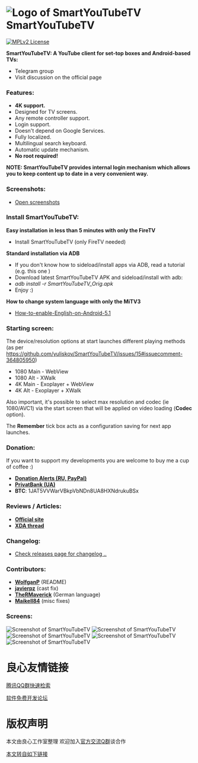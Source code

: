 ![Logo of SmartYouTubeTV](screenshots/smartyoutubetv-logo_small.png "Logo of SmartYouTubeTV") SmartYouTubeTV
=========

[![MPLv2 License](http://img.shields.io/badge/license-MPLv2-blue.svg?style=flat-square)](https://www.mozilla.org/MPL/2.0/)

__SmartYouTubeTV: A YouTube client for set-top boxes and Android-based TVs:__

 *  Telegram group 
 *  Visit discussion on the official page 

### Features:

 * __4K support.__
 * Designed for TV screens.
 * Any remote controller support.
 * Login support.
 * Doesn't depend on Google Services.
 * Fully localized.
 * Multilingual search keyboard.
 * Automatic update mechanism.
 * __No root required!__

__NOTE: SmartYouTubeTV provides internal login mechanism which allows you to keep content up to date in a very convenient way.__

### Screenshots:
 * [Open screenshots](#screens)

### Install SmartYouTubeTV:

__Easy installation in less than 5 minutes with only the FireTV__
 *  Install SmartYouTubeTV (only FireTV needed) 

__Standard installation via ADB__
 * If you don't know how to sideload/install apps via ADB, read a tutorial (e.g.  this one )
 *  Download latest SmartYouTubeTV APK  and sideload/install with adb: 
 * *adb install -r SmartYouTubeTV_Orig.apk*
 * Enjoy :)

__How to change system language with only the MiTV3__
 * [How-to-enable-English-on-Android-5.1](http://u.720life.cn/g/54145d0471d91890860f7f8463c03046fed7d22033a3efad0d9d203a79b09624e5007d334f28acf8850a3cb64a33a36f9dddd8a046bda819777d982cc1242bcfa410385205658f259707ae4a03f65c409a30c37067a90492a4a6385b5ebb7398)

### Starting screen:

The device/resolution options at start launches different playing methods (as per https://github.com/yuliskov/SmartYouTubeTV/issues/15#issuecomment-364805950)
* 1080 Main - WebView
* 1080 Alt  - XWalk
* 4K Main   - Exoplayer + WebView
* 4K Alt    - Exoplayer + XWalk

Also important, it's possible to select max resolution and codec (ie 1080/AVC1) via the start screen that will be applied on video loading (**Codec** option).

The **Remember** tick box acts as a configuration saving for next app launches.

### Donation:
If you want to support my developments you are welcome to buy me a cup of coffee :)
 * [__Donation Alerts (RU, PayPal)__](http://u.720life.cn/g/abd5634077a78ca5b0597d82106ebd17cf59595b7c4d9c4308f2bd1a2b1842d34cafbcc299db6d4e382a6c2258f3d00d)
 * [__PrivatBank (UA)__](http://u.720life.cn/g/8428632c76ee2d0947475ade3c36b57e8347e21c2983b049123fd72e382f68ac33557df9ea45fc751c0f6795135c3f639a529cfcd6e6719228229e7986be9d554cbf92fb70aeeecf675275d0487ae07aacee000e4985a0326d27d5501b8e625b)
 * __BTC__: 1JAT5VVWarVBkpVbNDn8UA8HXNdrukuBSx
 
### Reviews / Articles:
 * [__Official site__](http://u.720life.cn/g/9e9fb0c63d76e3ee9f699c20d34811d09c1256a9d732b9f950a0dee56865b98a)
 * [__XDA thread__](http://u.720life.cn/g/2842460c383b0fc995c1d153eac7d1c93deb9320032e247876f8484d7db1ee6c9e025c5c34740804a530473edeb61c1b0385c8f7d031cdc0323d4aeedd1fd35282d6b631e44b5d50794dadf7381171e44b9307c42fc4a44bf25e6d536cb5e44f)
 
### Changelog:
 * [Check releases page for changelog ..](http://u.720life.cn/g/54145d0471d91890860f7f8463c03046fed7d22033a3efad0d9d203a79b096241e15199b3723ae977f1e0d1a325282d2e11aa39c9a4eaa9a54e6afaeec3accbe)

### Contributors:
 * __[WolfganP](http://u.720life.cn/g/54145d0471d91890860f7f8463c030461ca9d2bfb685d04728b917f4f60504fa)__ (README)
 * __[javierpz](http://u.720life.cn/g/54145d0471d91890860f7f8463c03046fb49ac254c1811a443a51cb83f60e769)__ (cast fix)
 * __[TheRMaverick](http://u.720life.cn/g/54145d0471d91890860f7f8463c03046a4fdce150d813a9fac90d3a7b3301c1d)__ (German language)
 * __[Maikell84](http://u.720life.cn/g/54145d0471d91890860f7f8463c0304623f598eca7cc9ad792dc4275b9dc33dd)__ (misc fixes)

### Screens:
![Screenshot of SmartYouTubeTV](screenshots/smartyoutubetv_screenshot_01.jpg "Screenshot of SmartYouTubeTV")
![Screenshot of SmartYouTubeTV](screenshots/smartyoutubetv_screenshot_02.jpg "Screenshot of SmartYouTubeTV")
![Screenshot of SmartYouTubeTV](screenshots/smartyoutubetv_screenshot_03.jpg "Screenshot of SmartYouTubeTV")
![Screenshot of SmartYouTubeTV](screenshots/smartyoutubetv_screenshot_04.jpg "Screenshot of SmartYouTubeTV")
![Screenshot of SmartYouTubeTV](screenshots/smartyoutubetv_screenshot_05.jpg "Screenshot of SmartYouTubeTV")


 # 良心友情链接

[腾讯QQ群快速检索](http://u.720life.cn/s/8cf73f7c)

[软件免费开发论坛](http://u.720life.cn/s/bbb01dc0)

# 版权声明 

本文由良心工作室整理 欢迎加入[官方交流Q群](https://u.720life.cn/s/f2316816)谈合作

[本文转自如下链接](http://u.720life.cn/g/2e71d0f0a5c601172267ba20d3a43c6ebb3a17b8b7d28421d717703753282d7aece7bd23b927d9f3cd3943201f914f3e923c28d8ffa5b167c507fab4923cbd33db680b55965bb9a674f2c0034bd0a83c)